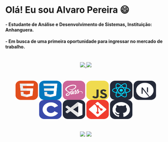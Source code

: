 # Olá! Eu sou Alvaro Pereira 😄

#### - Estudante de Análise e Desenvolvimento de Sistemas, Instituição: Anhanguera.
#### - Em busca de uma primeira oportunidade para ingressar no mercado de trabalho.

#

<div align="center">
    <a href="https://github.com/AlvaroPereir4">
    <img height="150em" src="https://github-readme-stats.vercel.app/api?username=AlvaroPereir4&show_icons=true&theme=dark&include_all_commits=true&count_private=true"/>
    <img height="150em" src="https://github-readme-stats.vercel.app/api/top-langs/?username=AlvaroPereir4&layout=compact&langs_count=7&theme=algolia"/>
    </a>
</div>
  
#

<div align="center">
    <img align="center" alt="AlvaroPereir4-HTML" height="60" width="70" src="https://github.com/tandpfun/skill-icons/blob/main/icons/HTML.svg">
    <img align="center" alt="AlvaroPereir4-CSS" height="60" width="70" src="https://github.com/tandpfun/skill-icons/blob/main/icons/CSS.svg">
    <img align="center" alt="AlvaroPereir4-SASS" height="60" width="70" src="https://github.com/tandpfun/skill-icons/blob/main/icons/Sass.svg">
    <img align="center" alt="DaniTorres2003-JavaScript" height="60" width="70" src="https://github.com/tandpfun/skill-icons/blob/main/icons/JavaScript.svg">
    <img align="center" alt="DaniTorres2003-React.js" height="60" width="70" src="https://github.com/tandpfun/skill-icons/blob/main/icons/React-Dark.svg">    
    <img align="center" alt="DaniTorres2003-React.js" height="60" width="70" src="https://github.com/tandpfun/skill-icons/blob/main/icons/NextJS-Dark.svg">
    <img align="center" alt="DaniTorres2003-C" height="60" width="70" src="https://github.com/tandpfun/skill-icons/blob/main/icons/C.svg">
    <img align="center" alt="DaniTorres2003-Vs Code" height="60" width="70" src="https://github.com/tandpfun/skill-icons/blob/main/icons/VSCode-Dark.svg">
    <img align="center" alt="DaniTorres2003-Git" height="60" width="70" src="https://github.com/tandpfun/skill-icons/blob/main/icons/Git.svg">
    <img align="center" alt="DaniTorres2003-Github" height="60" width="70" src="https://github.com/tandpfun/skill-icons/blob/main/icons/Github-Dark.svg">
</div>
    
#
    
<div align="center">
    <a href="https://www.linkedin.com/in/alvaro-pereira-b5b2a8227/" target="_blank"><img src="https://img.shields.io/badge/linkedin-%230077B5.svg?style=for-the-badge&logo=linkedin&logoColor=white" target="_blank"></a>
    <a href="mailto:devalvper@gmail.com" ><img src="https://img.shields.io/badge/Gmail-D14836?style=for-the-badge&logo=gmail&logoColor=white" target="_blank"></a>
</div>
